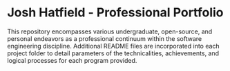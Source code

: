 # Josh Hatfield - Professional Portfolio 
This repository encompasses various undergraduate, open-source, and personal endeavors as a professional continuum within the software engineering discipline. Additional README files are incorporated into each project folder to detail parameters of the technicalities, achievements, and logical processes for each program provided.
